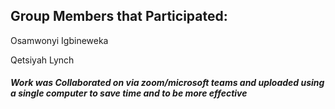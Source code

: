 ## Group Members that Participated:

Osamwonyi Igbineweka 

Qetsiyah Lynch

##### Work was Collaborated on via zoom/microsoft teams and uploaded using a single computer to save time and to be more effective
